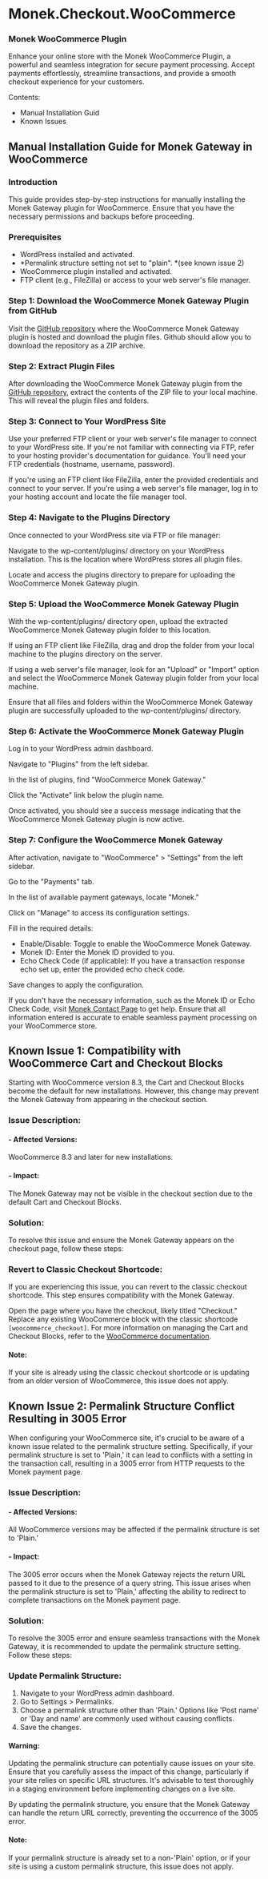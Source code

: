 # Monek.Checkout.WooCommerce
### Monek WooCommerce Plugin

Enhance your online store with the Monek WooCommerce Plugin, a powerful and seamless integration for secure payment processing. Accept payments effortlessly, streamline transactions, and provide a smooth checkout experience for your customers.

Contents:
- Manual Installation Guid
- Known Issues



## Manual Installation Guide for Monek Gateway in WooCommerce

### Introduction
This guide provides step-by-step instructions for manually installing the Monek Gateway plugin for WooCommerce. Ensure that you have the necessary permissions and backups before proceeding.

### Prerequisites
- WordPress installed and activated.
- *Permalink structure setting not set to "plain". *(see known issue 2)
- WooCommerce plugin installed and activated.
- FTP client (e.g., FileZilla) or access to your web server's file manager.

### Step 1: Download the WooCommerce Monek Gateway Plugin from GitHub
Visit the [GitHub repository](https://github.com/monek-ltd/Monek.Checkout.WooCommerce/) where the WooCommerce Monek Gateway plugin is hosted and download the plugin files. Github should allow you to download the repository as a ZIP archive.


### Step 2: Extract Plugin Files
After downloading the WooCommerce Monek Gateway plugin from the [GitHub repository](https://github.com/monek-ltd/Monek.Checkout.WooCommerce/), extract the contents of the ZIP file to your local machine. This will reveal the plugin files and folders.


### Step 3: Connect to Your WordPress Site
Use your preferred FTP client or your web server's file manager to connect to your WordPress site. If you're not familiar with connecting via FTP, refer to your hosting provider's documentation for guidance. You'll need your FTP credentials (hostname, username, password).

If you're using an FTP client like FileZilla, enter the provided credentials and connect to your server. If you're using a web server's file manager, log in to your hosting account and locate the file manager tool.


### Step 4: Navigate to the Plugins Directory
Once connected to your WordPress site via FTP or file manager:

Navigate to the wp-content/plugins/ directory on your WordPress installation. This is the location where WordPress stores all plugin files.

Locate and access the plugins directory to prepare for uploading the WooCommerce Monek Gateway plugin.


### Step 5: Upload the WooCommerce Monek Gateway Plugin
With the wp-content/plugins/ directory open, upload the extracted WooCommerce Monek Gateway plugin folder to this location.

If using an FTP client like FileZilla, drag and drop the folder from your local machine to the plugins directory on the server.

If using a web server's file manager, look for an "Upload" or "Import" option and select the WooCommerce Monek Gateway plugin folder from your local machine.

Ensure that all files and folders within the WooCommerce Monek Gateway plugin are successfully uploaded to the wp-content/plugins/ directory.



### Step 6: Activate the WooCommerce Monek Gateway Plugin
Log in to your WordPress admin dashboard.

Navigate to "Plugins" from the left sidebar.

In the list of plugins, find "WooCommerce Monek Gateway."

Click the "Activate" link below the plugin name.


Once activated, you should see a success message indicating that the WooCommerce Monek Gateway plugin is now active.


### Step 7: Configure the WooCommerce Monek Gateway
After activation, navigate to "WooCommerce" > "Settings" from the left sidebar.

Go to the "Payments" tab.

In the list of available payment gateways, locate "Monek."

Click on "Manage" to access its configuration settings.

Fill in the required details:
- Enable/Disable: Toggle to enable the WooCommerce Monek Gateway.
- Monek ID: Enter the Monek ID provided to you.
- Echo Check Code (if applicable): If you have a transaction response echo set up, enter the provided echo check code.

Save changes to apply the configuration.

If you don't have the necessary information, such as the Monek ID or Echo Check Code, visit [Monek Contact Page](https://monek.com/contact) to get help. Ensure that all information entered is accurate to enable seamless payment processing on your WooCommerce store.





## Known Issue 1: Compatibility with WooCommerce Cart and Checkout Blocks
Starting with WooCommerce version 8.3, the Cart and Checkout Blocks become the default for new installations. However, this change may prevent the Monek Gateway from appearing in the checkout section.

### Issue Description:
#### - Affected Versions: 
WooCommerce 8.3 and later for new installations.
#### - Impact: 
The Monek Gateway may not be visible in the checkout section due to the default Cart and Checkout Blocks.
### Solution:
To resolve this issue and ensure the Monek Gateway appears on the checkout page, follow these steps:

### Revert to Classic Checkout Shortcode:

If you are experiencing this issue, you can revert to the classic checkout shortcode. This step ensures compatibility with the Monek Gateway.

Open the page where you have the checkout, likely titled "Checkout."
Replace any existing WooCommerce block with the classic shortcode `[woocommerce_checkout]`.
For more information on managing the Cart and Checkout Blocks, refer to the [WooCommerce documentation](https://woo.com/document/cart-checkout-blocks-status/#section-11).

#### Note: 
If your site is already using the classic checkout shortcode or is updating from an older version of WooCommerce, this issue does not apply.



## Known Issue 2: Permalink Structure Conflict Resulting in 3005 Error

When configuring your WooCommerce site, it's crucial to be aware of a known issue related to the permalink structure setting. Specifically, if your permalink structure is set to 'Plain,' it can lead to conflicts with a setting in the transaction call, resulting in a 3005 error from HTTP requests to the Monek payment page.

### Issue Description:
#### - Affected Versions:
All WooCommerce versions may be affected if the permalink structure is set to 'Plain.'
#### - Impact:
The 3005 error occurs when the Monek Gateway rejects the return URL passed to it due to the presence of a query string. This issue arises when the permalink structure is set to 'Plain,' affecting the ability to redirect to complete transactions on the Monek payment page.

### Solution:
To resolve the 3005 error and ensure seamless transactions with the Monek Gateway, it is recommended to update the permalink structure setting. Follow these steps:

### Update Permalink Structure:

1. Navigate to your WordPress admin dashboard.
2. Go to Settings > Permalinks.
3. Choose a permalink structure other than 'Plain.' Options like 'Post name' or 'Day and name' are commonly used without causing conflicts.
4. Save the changes.

#### Warning:
Updating the permalink structure can potentially cause issues on your site. Ensure that you carefully assess the impact of this change, particularly if your site relies on specific URL structures. It's advisable to test thoroughly in a staging environment before implementing changes on a live site.

By updating the permalink structure, you ensure that the Monek Gateway can handle the return URL correctly, preventing the occurrence of the 3005 error.

#### Note:
If your permalink structure is already set to a non-'Plain' option, or if your site is using a custom permalink structure, this issue does not apply.
